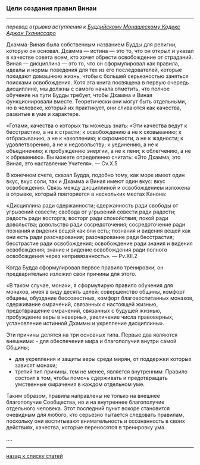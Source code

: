 ### **Цели создания правил Винаи**

--------------

*перевод отрывка вступления к [Буддийскому Монашескому Кодекс Аджан Тханиссаро](https://www.dhammatalks.org/vinaya/bmc/Section0006.html)*

Дхамма-Виная была собственным названием Будды для религии, которую он основал. Дхамма — истина — это то, что он открыл и указал в качестве совета всем, кто хочет обрести освобождение от страданий. Виная — дисциплина — это то, что он сформулировал как правила, идеалы и нормы поведения для тех из его последователей, которые покидают домашнюю жизнь, чтобы с большей серьезностью заняться поисками освобождения. Хотя эта книга посвящена в первую очередь дисциплине, мы должны с самого начала отметить, что полное обучение на пути Будды требует, чтобы Дхамма и Виная функционировали вместе. Теоретически они могут быть отдельными, но в человеке, который их практикует, они сливаются как качества, развитые в уме и характере.

«Готами, качества о которых ты можешь знать: «Эти качества ведут к бесстрастию, а не к страсти; к освобождению а не к сковыванию; к отбрасыванию, а не к накоплению; к скромности, а не к жадности; к удовлетворению, а не к недовольству; к уединению, а не к объединению; к пробуждению энергии, а не к лени; к облегчению, а не к обремению». Вы можете определенно считать: «Это Дхамма, это Виная, это наставление Учителя». — Cv.X.5

В конечном счете, сказал Будда, подобно тому, как море имеет один вкус, вкус соли, так и Дхамма и Виная имеют один вкус: вкус освобождения. Связь между дисциплиной и освобождением изложена в отрывке, который повторяется в нескольких местах Канона:

«Дисциплина ради сдержанности; сдержанность ради свободы от угрызений совести; свобода от угрызений совести ради радости; радость ради восторга; восторг ради спокойствия; покой ради довольства; довольство ради сосредоточения; сосредоточение ради познания и видения вещей как они есть; познания и видения вещей как они есть ради разочарования; разочарование ради бесстрастия; бесстрастие ради освобождения; освобождение ради знания и видения освобождения; знание и видение освобождения ради полного освобождения через непривязанность». — Pv.XII.2

Когда Будда сформулировал первое правило тренировки, он предварительно изложил свои причины для этого.

«В таком случае, монахи, я сформулирую правило обучения для монахов, имея в виду десять целей: совершенство общины, комфорт общины, обуздание бессовестных, комфорт благовоспитанных монахов, сдерживание омрачений, связанных с настоящей жизнью, предотвращение омрачений, связанных с будущей жизнью, пробуждение веры в неверных, увеличение числа правоверных, установление истинной Дхаммы и укрепление дисциплины».

Эти причины делятся на три основных типа. Первые два являются внешними: - для обеспечения мира и благополучия внутри самой Общины; 
- для укрепления и защиты веры среди мирян, от поддержки которых зависят монахи; 
- третий тип причины, тем не менее, является внутренним: Правило состоит в том, чтобы помочь сдерживать и предотвращать умственные омрачения в каждом отдельном уме. 

Таким образом, правила направлены не только на внешнее благополучие Сообщества, но и на внутреннее благополучие отдельного человека. Этот последний пункт вскоре становится очевидным для любого, кто серьезно пытается следовать правилам, поскольку они воспитывают внимательность и осознанность в своих действиях, качества, которые переносятся в тренировку ума.

....

--------------

[назад к списку статей](https://devamitta.github.io/notes/vinaya_notes.html)